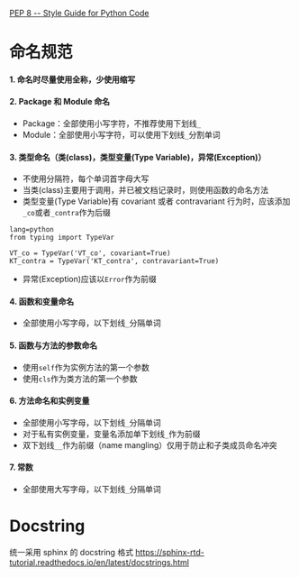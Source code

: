 [PEP 8 -- Style Guide for Python Code](https://www.python.org/dev/peps/pep-0008/)

# 命名规范

#### 1. 命名时尽量使用全称，少使用缩写

#### 2. Package 和 Module 命名

- Package：全部使用小写字符，不推荐使用下划线`_`
- Module：全部使用小写字符，可以使用下划线`_`分割单词

#### 3. 类型命名（类(class)，类型变量(Type Variable)，异常(Exception)）

- 不使用分隔符，每个单词首字母大写
- 当类(class)主要用于调用，并已被文档记录时，则使用函数的命名方法
- 类型变量(Type Variable)有 covariant 或者 contravariant 行为时，应该添加`_co`或者`_contra`作为后缀
```
lang=python
from typing import TypeVar

VT_co = TypeVar('VT_co', covariant=True)
KT_contra = TypeVar('KT_contra', contravariant=True)
```
- 异常(Exception)应该以`Error`作为前缀

#### 4. 函数和变量命名

- 全部使用小写字母，以下划线`_`分隔单词

#### 5. 函数与方法的参数命名

- 使用`self`作为实例方法的第一个参数
- 使用`cls`作为类方法的第一个参数

#### 6. 方法命名和实例变量

- 全部使用小写字母，以下划线`_`分隔单词
- 对于私有实例变量，变量名添加单下划线`_`作为前缀
- 双下划线`__`作为前缀（name mangling）仅用于防止和子类成员命名冲突

#### 7. 常数

- 全部使用大写字母，以下划线`_`分隔单词

# Docstring

统一采用 sphinx 的 docstring 格式
https://sphinx-rtd-tutorial.readthedocs.io/en/latest/docstrings.html

